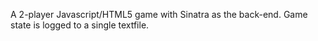 A 2-player Javascript/HTML5 game with Sinatra as the back-end. Game state is logged to a single textfile. 
